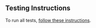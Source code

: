## Testing Instructions
To run all tests, [follow these instructions](https://docs.python.org/3/library/unittest.html#test-discovery).
